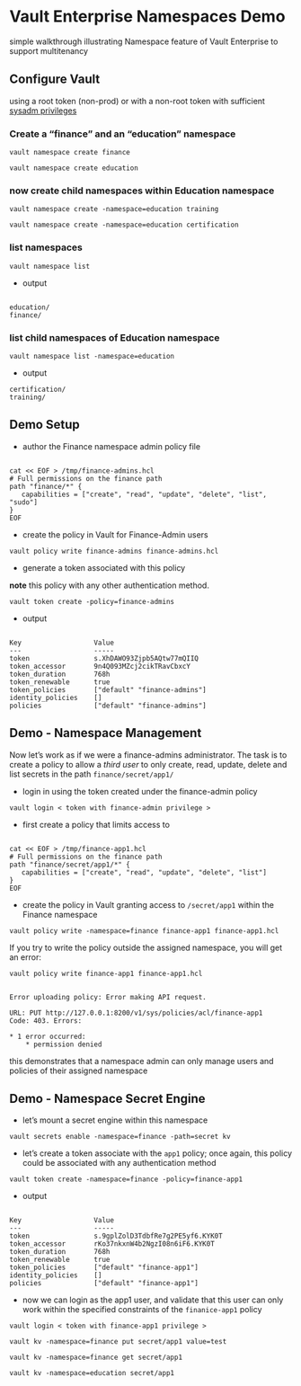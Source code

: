 # Vault Enterprise Namespaces Demo

simple walkthrough illustrating Namespace feature of Vault Enterprise to support multitenancy

## Configure Vault

using a root token (non-prod) or with a non-root token with sufficient [sysadm privileges](https://learn.hashicorp.com/vault/operations/namespaces#step-2-write-policies)

### Create a “finance” and an “education” namespace

`vault namespace create finance`

`vault namespace create education`

### now create child namespaces within Education namespace

`vault namespace create -namespace=education training`

`vault namespace create -namespace=education certification`

### list namespaces

`vault namespace list`

- output

```

education/
finance/

```

### list child namespaces of Education namespace

`vault namespace list -namespace=education`

- output

```
certification/
training/
```

## Demo Setup

- author the Finance namespace admin policy file

```

cat << EOF > /tmp/finance-admins.hcl
# Full permissions on the finance path
path "finance/*" {
   capabilities = ["create", "read", "update", "delete", "list", "sudo"]
}
EOF

```

- create the policy in Vault for Finance-Admin users

`vault policy write finance-admins finance-admins.hcl`


- generate a token associated with this policy 

**note** this policy with any other authentication method.

`vault token create -policy=finance-admins`

- output

```

Key                  Value
---                  -----
token                s.XhDAWO93Zjpb5AQtw77mQIIQ
token_accessor       9n4Q093MZcj2cikTRavCbxcY
token_duration       768h
token_renewable      true
token_policies       ["default" "finance-admins"]
identity_policies    []
policies             ["default" "finance-admins"]

```

## Demo - Namespace Management

Now let’s work as if we were a finance-admins administrator. The task is to create a policy to allow a _third user_ to only create, read, update, delete and list secrets in the path `finance/secret/app1/`

- login in using the token created under the finance-admin policy

`vault login < token with finance-admin privilege >`

- first create a policy that limits access to 

```

cat << EOF > /tmp/finance-app1.hcl
# Full permissions on the finance path
path "finance/secret/app1/*" {
   capabilities = ["create", "read", "update", "delete", "list"]
}
EOF

```

- create the policy in Vault granting access to `/secret/app1` within the Finance namespace

`vault policy write -namespace=finance finance-app1 finance-app1.hcl`

If you try to write the policy outside the assigned namespace, you will get an error:

`vault policy write finance-app1 finance-app1.hcl`

```

Error uploading policy: Error making API request.

URL: PUT http://127.0.0.1:8200/v1/sys/policies/acl/finance-app1
Code: 403. Errors:

* 1 error occurred:
	* permission denied

```

this demonstrates that a namespace admin can only manage users and policies of their assigned namespace

## Demo - Namespace Secret Engine

- let’s mount a secret engine within this namespace

`vault secrets enable -namespace=finance -path=secret kv`

- let’s create a token associate with the `app1` policy; once again, this policy could be associated with any authentication method

`vault token create -namespace=finance -policy=finance-app1`

- output

```

Key                  Value
---                  -----
token                s.9gplZolD3TdbfRe7g2PE5yf6.KYK0T
token_accessor       rKo37nkxnW4b2NgzI08n6iF6.KYK0T
token_duration       768h
token_renewable      true
token_policies       ["default" "finance-app1"]
identity_policies    []
policies             ["default" "finance-app1"]

```

- now we can login as the app1 user, and validate that this user can only work within the specified constraints of the `finanice-app1` policy

`vault login < token with finance-app1 privilege >`

`vault kv -namespace=finance put secret/app1 value=test`

`vault kv -namespace=finance get secret/app1`

`vault kv -namespace=education secret/app1`
